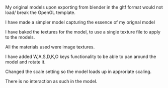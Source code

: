 
My original models upon exporting from blender in the gltf format would not load/ break the OpenGL template. 

I have made a simpler model capturing the essence of my orignal model

I have baked the textures for the model, to use a single texture file to apply to the models.

All the materials used were image textures.

I have added W,A,S,D,K,O keys functionality to be able to pan around the model and rotate it.

Changed the scale setting so the model loads up in approriate scaling.

There is no interaction as such in the model.
